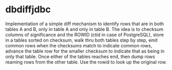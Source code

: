 # dbdiffjdbc

Implementation of a simple diff mechanism to identify rows that are in both tables A and B, only in table A and only in table B. The idea is to checksum columns of significance and the ROWID (ctid in case of PostgreSQL), store in a tables sorted on checksum, walk thru both tables step by step, emit common rows when the checksums match to indicate common rows, advance the table row for the smaller checksum to indicate that as being in only that table. Once either of the tables reaches end, then dump rows reaming rows from the other table. Use the rowid to look up the original row.